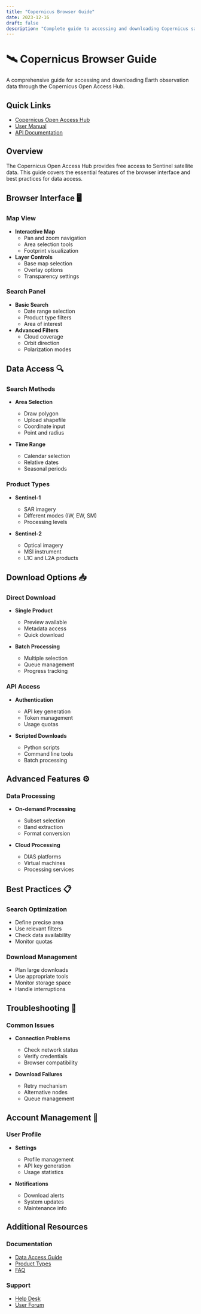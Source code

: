 ```yaml
---
title: "Copernicus Browser Guide"
date: 2023-12-16
draft: false
description: "Complete guide to accessing and downloading Copernicus satellite data"
---
```


# 🛰️ Copernicus Browser Guide

A comprehensive guide for accessing and downloading Earth observation data through the Copernicus Open Access Hub.

## Quick Links
* [Copernicus Open Access Hub](https://scihub.copernicus.eu/)
* [User Manual](https://scihub.copernicus.eu/userguide/)
* [API Documentation](https://scihub.copernicus.eu/twiki/do/view/SciHubWebPortal/APIHubDescription)

## Overview

The Copernicus Open Access Hub provides free access to Sentinel satellite data. This guide covers the essential features of the browser interface and best practices for data access.

## Browser Interface 🖥️

### Map View
* **Interactive Map**
  - Pan and zoom navigation
  - Area selection tools
  - Footprint visualization
* **Layer Controls**
  - Base map selection
  - Overlay options
  - Transparency settings

### Search Panel
* **Basic Search**
  - Date range selection
  - Product type filters
  - Area of interest
* **Advanced Filters**
  - Cloud coverage
  - Orbit direction
  - Polarization modes

## Data Access 🔍

### Search Methods
* **Area Selection**
  - Draw polygon
  - Upload shapefile
  - Coordinate input
  - Point and radius

* **Time Range**
  - Calendar selection
  - Relative dates
  - Seasonal periods

### Product Types
* **Sentinel-1**
  - SAR imagery
  - Different modes (IW, EW, SM)
  - Processing levels

* **Sentinel-2**
  - Optical imagery
  - MSI instrument
  - L1C and L2A products

## Download Options 📥

### Direct Download
* **Single Product**
  - Preview available
  - Metadata access
  - Quick download

* **Batch Processing**
  - Multiple selection
  - Queue management
  - Progress tracking

### API Access
* **Authentication**
  - API key generation
  - Token management
  - Usage quotas

* **Scripted Downloads**
  - Python scripts
  - Command line tools
  - Batch processing

## Advanced Features ⚙️

### Data Processing
* **On-demand Processing**
  - Subset selection
  - Band extraction
  - Format conversion

* **Cloud Processing**
  - DIAS platforms
  - Virtual machines
  - Processing services

## Best Practices 📋

### Search Optimization
* Define precise area
* Use relevant filters
* Check data availability
* Monitor quotas

### Download Management
* Plan large downloads
* Use appropriate tools
* Monitor storage space
* Handle interruptions

## Troubleshooting 🔧

### Common Issues
* **Connection Problems**
  - Check network status
  - Verify credentials
  - Browser compatibility

* **Download Failures**
  - Retry mechanism
  - Alternative nodes
  - Queue management

## Account Management 👤

### User Profile
* **Settings**
  - Profile management
  - API key generation
  - Usage statistics

* **Notifications**
  - Download alerts
  - System updates
  - Maintenance info

## Additional Resources

### Documentation
* [Data Access Guide](https://scihub.copernicus.eu/userguide/DataAccess)
* [Product Types](https://scihub.copernicus.eu/userguide/ProductTypes)
* [FAQ](https://scihub.copernicus.eu/twiki/do/view/SciHubUserGuide/FAQ)

### Support
* [Help Desk](https://scihub.copernicus.eu/userguide/SupportContact)
* [User Forum](https://forum.copernicus.eu/)
